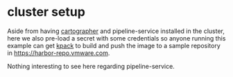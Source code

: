 # cluster setup

Aside from having [cartographer] and pipeline-service installed in the cluster,
here we also pre-load a secret with some credentials so anyone running this
example can get [kpack] to build and push the image to a sample repository in
https://harbor-repo.vmware.com.

Nothing interesting to see here regarding pipeline-service.


[cartographer]: https://github.com/vmware-tanzu/cartographer
[kpack]: https://github.com/pivotal/kpack
